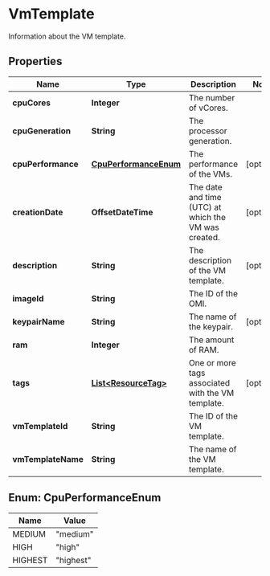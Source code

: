 

# VmTemplate

Information about the VM template.

## Properties

| Name | Type | Description | Notes |
|------------ | ------------- | ------------- | -------------|
|**cpuCores** | **Integer** | The number of vCores. |  |
|**cpuGeneration** | **String** | The processor generation. |  |
|**cpuPerformance** | [**CpuPerformanceEnum**](#CpuPerformanceEnum) | The performance of the VMs. |  [optional] |
|**creationDate** | **OffsetDateTime** | The date and time (UTC) at which the VM was created. |  [optional] |
|**description** | **String** | The description of the VM template. |  [optional] |
|**imageId** | **String** | The ID of the OMI. |  |
|**keypairName** | **String** | The name of the keypair. |  [optional] |
|**ram** | **Integer** | The amount of RAM. |  |
|**tags** | [**List&lt;ResourceTag&gt;**](ResourceTag.md) | One or more tags associated with the VM template. |  [optional] |
|**vmTemplateId** | **String** | The ID of the VM template. |  |
|**vmTemplateName** | **String** | The name of the VM template. |  |



## Enum: CpuPerformanceEnum

| Name | Value |
|---- | -----|
| MEDIUM | &quot;medium&quot; |
| HIGH | &quot;high&quot; |
| HIGHEST | &quot;highest&quot; |



